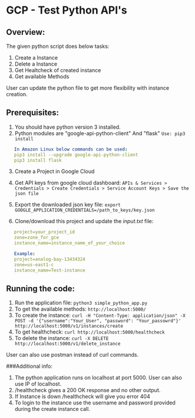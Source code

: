 #  GCP - Test Python API's

## Overview:

The given python script does below tasks:
1. Create a Instance
2. Delete a Instance
3. Get Healtcheck of created instance
4. Get available Methods

User can update the python file to get more flexibility with instance creation.

## Prerequisites:

1. You should have python version 3 installed.
2. Python modules are "google-api-python-client" And "flask" `Use: pip3 install `
```yaml
   In Amazon Linux below commands can be used:
   pip3 install --upgrade google-api-python-client
   pip3 install flask
```

3. Create a Project in Google Cloud

4. Get API keys from google cloud dashboard:
 `APIs & Services >  Credentials > Create Credentials > Service Account Keys > Save the json file`

5. Export the downloaded json key file: `export GOOGLE_APPLICATION_CREDENTIALS=/path_to_keys/key.json`

6. Clone/download this project and update the *input.txt* file:
```yaml
   project=your_project_id
   zone=zone_for_gce
   instance_name=instance_name_of_your_choice
```

```yaml
   Example:
   project=analog-bay-13434324
   zone=us-east1-c
   instance_name=Test-instance
```

## Running the code:
1. Run the application file: `python3 simple_python_app.py`
2. To get the available methods: `http://localhost:5000/`
3. To create the instance: `curl -H "Content-Type: application/json" -X POST -d '{"username":"Your_User", "password": "Your_passowrd"}' http://localhost:5000/v1/instances/create`
4. To get healthcheck: `curl http://localhost:5000/healthcheck`
5. To delete the instance: `curl -X DELETE  http://localhost:5000/v1/delete_instance`

User can also use postman instead of curl commands.

###Additional info:
1. The python application runs on localhost at port 5000. User can also use IP of localhost.
2. /healthcheck gives a 200 OK response and no other output.
3. If Instance is down /healthcheck will give you error 404
4. To login to the instance use the username and password provided during the create instance call.



